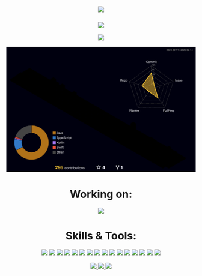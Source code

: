 <h1 align="center">
  <a href="https://git.io/typing-svg"><img src=https://readme-typing-svg.herokuapp.com?font=Fira+Code&pause=200&color=1833ff&center=true&width=435&lines=Hi+there!;I'm+Nikita;Computer+science+student;And;Java+Developer></a>
</h1>

<p align="center">
  <a href="#"><img src=https://github-profile-trophy.vercel.app/?username=Nikita777-coder&theme=gruvbox&title=-Issues,-Reviews></a>
</p>

<p align="center">
  <a href="#"><img src=https://github-readme-streak-stats.herokuapp.com/?user=Nikita777-coder&theme=bear></a>
</p>

<p align="center">
  <a href="#">
    <img width="800" src="./profile-3d-contrib/profile-night-rainbow.svg">
  </a>
</p>

<h1 align="center"> Working on: </h1>
<p align="center">
  <a href="https://github.com/Nikita777-coder/BankBackend">
    <img src="https://github-readme-stats.vercel.app/api/pin/?username=Nikita777-coder&repo=BankBackend&bg_color=3B3B3BFF&text_color=EBEBEB&title_color=FFF&hide_border=true"  height="100">
  </a>
</p>

<h1 align="center"> Skills & Tools: </h1>
<p align="center">
  <a href="https://java.com/">
    <img src="https://img.shields.io/badge/java-F80000.svg?style=for-the-badge&logo=coffeescript&logoColor=white">
  </a>
  <a href="https://spring.io/">
    <img src="https://img.shields.io/badge/spring-6DB33F.svg?style=for-the-badge&logo=spring&logoColor=white">
  </a>
  <a href="https://spring.io/projects/spring-boot">
    <img src="https://img.shields.io/badge/spring boot-6DB33F.svg?style=for-the-badge&logo=spring&logoColor=white">
  </a>
  <a href="https://spring.io/projects/spring-boot">
    <img src="https://img.shields.io/badge/spring data-6DB33F.svg?style=for-the-badge&logo=spring&logoColor=white">
  </a>
  <a href="https://spring.io/projects/spring-boot">
    <img src="https://img.shields.io/badge/spring web-6DB33F.svg?style=for-the-badge&logo=spring&logoColor=white">
  </a>
  <a href="https://spring.io/projects/spring-boot">
    <img src="https://img.shields.io/badge/spring security-6DB33F.svg?style=for-the-badge&logo=spring&logoColor=white">
  </a>
  <a href="https://junit.org/">
    <img src="https://img.shields.io/badge/junit5-25A162.svg?style=for-the-badge&logo=junit5&logoColor=white">
  </a>
  <a href="https://jwt.org/">
    <img src="https://img.shields.io/badge/JWT-black?style=for-the-badge&logo=JSON%20web%20tokens">
  </a>
  <a href="https://docker/">
    <img src="https://img.shields.io/badge/docker-%230db7ed.svg?style=for-the-badge&logo=docker&logoColor=white">
  </a>
  <a href="https://kubernetes.org/">
    <img src="https://img.shields.io/badge/kubernetes-%23326ce5.svg?style=for-the-badge&logo=kubernetes&logoColor=white">
  </a>
  <a href="https://grafana/">
    <img src="https://img.shields.io/badge/grafana-%23F46800.svg?style=for-the-badge&logo=grafana&logoColor=white">
  </a>
  <a href="https://postgres/">
    <img src="https://img.shields.io/badge/postgres-%23316192.svg?style=for-the-badge&logo=postgresql&logoColor=white">
  </a>
  <a href="https://redis/">
    <img src="https://img.shields.io/badge/redis-%23DD0031.svg?style=for-the-badge&logo=redis&logoColor=white">
  </a>
  <a href="https://hibernate/">
    <img src="https://img.shields.io/badge/Hibernate-59666C?style=for-the-badge&logo=Hibernate&logoColor=white">
  </a>
  <a href="https://postman/">
    <img src="https://img.shields.io/badge/Postman-FF6C37?style=for-the-badge&logo=postman&logoColor=white">
  </a>
  <a href="https://maven/">
    <img src="https://img.shields.io/badge/Apache%20Maven-C71A36?style=for-the-badge&logo=Apache%20Maven&logoColor=white">
  </a>

  <br>
  <br>

  <a href="https://notion/">
    <img src="https://img.shields.io/badge/Notion-%23000000.svg?style=for-the-badge&logo=notion&logoColor=white">
  </a>
  <a href="https://openapi/">
    <img src="https://img.shields.io/badge/openapiinitiative-%23000000.svg?style=for-the-badge&logo=openapiinitiative&logoColor=white">
  </a>
  <a href="https://swagger/">
    <img src="https://img.shields.io/badge/-Swagger-%23Clojure?style=for-the-badge&logo=swagger&logoColor=white">
  </a>
</p>
